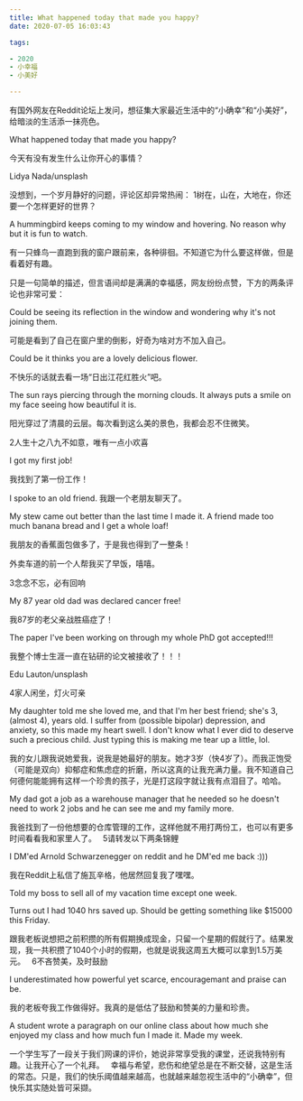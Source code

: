 ```yaml
---
title: What happened today that made you happy?
date: 2020-07-05 16:03:43

tags:

- 2020
- 小幸福
- 小美好

---
```


有国外网友在Reddit论坛上发问，想征集大家最近生活中的“小确幸”和“小美好”，给暗淡的生活添一抹亮色。

What happened today that made you happy?

今天有没有发生什么让你开心的事情？

Lidya Nada/unsplash

没想到，一个岁月静好的问题，评论区却异常热闹：
1树在，山在，大地在，你还要一个怎样更好的世界？

A hummingbird keeps coming to my window and hovering. No reason why but it is fun to watch.

有一只蜂鸟一直跑到我的窗户跟前来，各种徘徊。不知道它为什么要这样做，但是看着好有趣。

只是一句简单的描述，但言语间却是满满的幸福感，网友纷纷点赞，下方的两条评论也非常可爱：

Could be seeing its reflection in the window and wondering why it's not joining them.

可能是看到了自己在窗户里的倒影，好奇为啥对方不加入自己。

Could be it thinks you are a lovely delicious flower.

不快乐的话就去看一场“日出江花红胜火”吧。

The sun rays piercing through the morning clouds. It always puts a smile on my face seeing how beautiful it is.

阳光穿过了清晨的云层。每次看到这么美的景色，我都会忍不住微笑。
 
<!---more--->

2人生十之八九不如意，唯有一点小欢喜

I got my first job!

我找到了第一份工作！

I spoke to an old friend.
我跟一个老朋友聊天了。

My stew came out better than the last time I made it.
A friend made too much banana bread and I get a whole loaf!

我朋友的香蕉面包做多了，于是我也得到了一整条！

外卖车道的前一个人帮我买了早饭，嘻嘻。
 

3念念不忘，必有回响

My 87 year old dad was declared cancer free!

我87岁的老父亲战胜癌症了！

The paper I've been working on through my whole PhD got accepted!!!

我整个博士生涯一直在钻研的论文被接收了！！！

Edu Lauton/unsplash

4家人闲坐，灯火可亲

My daughter told me she loved me, and that I'm her best friend; she's 3, (almost 4), years old. I suffer from (possible bipolar) depression, and anxiety, so this made my heart swell. I don't know what I ever did to deserve such a precious child. Just typing this is making me tear up a little, lol.

我的女儿跟我说她爱我，说我是她最好的朋友。她才3岁（快4岁了）。而我正饱受（可能是双向）抑郁症和焦虑症的折磨，所以这真的让我充满力量。我不知道自己何德何能能拥有这样一个珍贵的孩子，光是打这段字就让我有点泪目了。哈哈。

My dad got a job as a warehouse manager that he needed so he doesn't need to work 2 jobs and he can see me and my family more.

我爸找到了一份他想要的仓库管理的工作，这样他就不用打两份工，也可以有更多时间看看我和家里人了。
 
5请转发以下两条锦鲤

I DM'ed Arnold Schwarzenegger on reddit and he DM'ed me back :)))

我在Reddit上私信了施瓦辛格，他居然回复我了嘿嘿。

Told my boss to sell all of my vacation time except one week.

Turns out I had 1040 hrs saved up. Should be getting something like $15000 this Friday.

跟我老板说想把之前积攒的所有假期换成现金，只留一个星期的假就行了。结果发现，我一共积攒了1040个小时的假期，也就是说我这周五大概可以拿到1.5万美元。
 
6不吝赞美，及时鼓励

I underestimated how powerful yet scarce, encouragemant and praise can be.

我的老板夸我工作做得好。我真的是低估了鼓励和赞美的力量和珍贵。

A student wrote a paragraph on our online class about how much she enjoyed my class and how much fun I made it. Made my week.

一个学生写了一段关于我们网课的评价，她说非常享受我的课堂，还说我特别有趣。让我开心了一个礼拜。
 
幸福与希望，悲伤和绝望总是在不断交替，这是生活的常态。只是，我们的快乐阈值越来越高，也就越来越忽视生活中的“小确幸”，但快乐其实随处皆可采撷。
